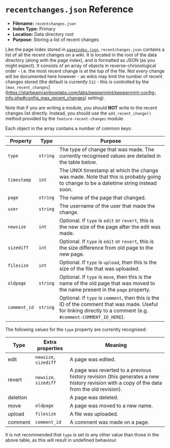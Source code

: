 # `recentchanges.json` Reference

 - **Filename:** `recentchanges.json`
 - **Index Type:** Primary
 - **Location:** Data directory root
 - **Purpose:** Storing a list of recent changes

Like the page index stored in [`pageindex.json`](./60-ref-pageindex.md), `recentchanges.json` contains a list of all the recent changes on a wiki. It is located in the root of the data directory (along with the page index), and is formatted as JSON (as you might expect). It consists of an array of objects in reverse-chronological order - i.e. the most recent change is at the top of the file. Not _every_ change will be documented here however - as wikis may limit the number of recent changes stored (the default is currently `512` - this  is controlled by the `[max_recent_changes`](https://starbeamrainbowlabs.com/labs/peppermint/peppermint-config-info.php#config_max_recent_changes) setting).

Note that if you are writing a module, you should **NOT** write to the recent changes list directly. Instead, you should use the `add_recent_change()` method provided by the `feature-recent-changes` module.

Each object in the array contains a number of common keys:

Property		| Type		| Purpose
----------------|-----------|----------------------------
`type`			| `string`	| The type of change that was made. The currently recognised values are detailed in the table below.
`timestamp`		| `int`		| The UNIX timestamp at which the change was made. Note that this is probably going to change to be a datetime string instead soon.
`page`			| `string`	| The name of the page that changed.
`user`			| `string`	| The username of the user that made the change.
`newsize`		| `int`		| Optional. If `type` is `edit` or `revert`, this is the new size of the page after the edit was made.
`sizediff`		| `int`		| Optional. If `type` is `edit` or `revert`, this is the size difference from old page to the new page.
`filesize`		| `int`		| Optional. If `type` is `upload`, then this is the size of the file that was uploaded.
`oldpage`		| `string`	| Optional. If `type` is `move`, then this is the name of the old page that was moved to the name present in the `page` property.
`comment_id`	| `string`	| Optional. If `type` is `comment`, then this is the ID of the comment that was made. Useful for linking directly to a comment (e.g. `#comment-COMMENT_ID_HERE`).

The following values for the `type` property are currently recognised:

Type		| Extra properties		| Meaning
------------|-----------------------|-----------------------
edit		| `newsize`, `sizediff`	| A page was edited.
revert		| `newsize`, `sizediff`	| A page was reverted to a previous history revision (this generates a new history revision with a copy of the data from the old revision).
deletion	| 						| A page was deleted.
move		| `oldpage`				| A page was moved to a new name.
upload		| `filesize`			| A file was uploaded.
comment		| `comment_id`			| A comment was made on a page.

It is not recommended that `type` is set to any other value than those in the above table, as this will result in undefined behaviour.
